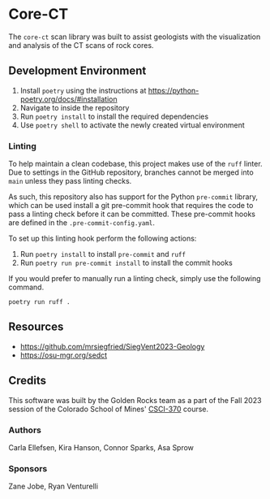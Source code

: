 # Core-CT
The `core-ct` scan library was built to assist geologists with the visualization and analysis of the CT scans of rock cores.

## Development Environment
1. Install `poetry` using the instructions at https://python-poetry.org/docs/#installation
2. Navigate to inside the repository 
3. Run `poetry install` to install the required dependencies
4. Use `poetry shell` to activate the newly created virtual environment

### Linting
To help maintain a clean codebase, this project makes use of the `ruff` linter. Due to settings in the GitHub repository, branches cannot be merged into `main` unless they pass linting checks. 

As such, this repository also has support for the Python `pre-commit` library, which can be used install a git pre-commit hook that requires the code to pass a linting check before it can be committed. These pre-commit hooks are defined in the `.pre-commit-config.yaml`.

To set up this linting hook perform the following actions:
1. Run `poetry install` to install `pre-commit` and `ruff`
2. Run `poetry run pre-commit install` to install the commit hooks

If you would prefer to manually run a linting check, simply use the following command.
```
poetry run ruff .
```

## Resources
- https://github.com/mrsiegfried/SiegVent2023-Geology
- https://osu-mgr.org/sedct

## Credits
This software was built by the Golden Rocks team as a part of the Fall 2023 session of the Colorado School of Mines' [CSCI-370](https://cs-courses.mines.edu/csci370/index.html) course.

### Authors
Carla Ellefsen, Kira Hanson, Connor Sparks, Asa Sprow

### Sponsors
Zane Jobe, Ryan Venturelli
